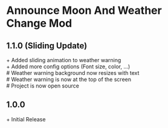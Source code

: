 # Announce Moon And Weather Change Mod<br>

## 1.1.0 (Sliding Update)<br>
\+ Added sliding animation to weather warning<br>
\+ Added more config options (Font size, color, ...)<br>
\# Weather warning background now resizes with text<br>
\# Weather warning is now at the top of the screen<br>
\# Project is now open source<br>

## 1.0.0
\+ Initial Release<br>
